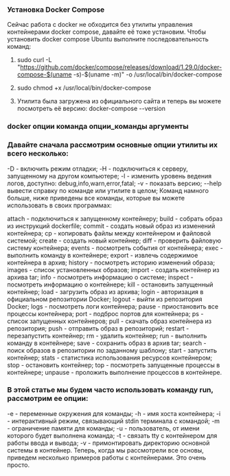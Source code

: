 ### Установка Docker Compose

Сейчас работа с docker не обходится без утилиты управления контейнерами docker compose, давайте её тоже установим. Чтобы установить docker compose Ubuntu выполните последовательность команд:

1. sudo curl -L "https://github.com/docker/compose/releases/download/1.29.0/docker-compose-$(uname -s)-$(uname -m)" -o /usr/local/bin/docker-compose
2. sudo chmod +x /usr/local/bin/docker-compose

3. Утилита была загружена из официального сайта и теперь вы можете посмотреть её версию:
	docker-compose --version


### docker опции команда опции_команды аргументы


### Давайте сначала рассмотрим основные опции утилиты их всего несколько:

-D - включить режим отладки;
-H - подключиться к серверу, запущенному на другом компьютере;
-l - изменить уровень ведения логов, доступно: debug,info,warn,error,fatal;
-v - показать версию;
--help вывести справку по команде или утилите в целом;
Команд намного больше, ниже приведены все команды, которые вы можете использовать в своих программах:

attach - подключиться к запущенному контейнеру;
build - собрать образ из инструкций dockerfile;
commit - создать новый образ из изменений контейнера;
cp - копировать файлы между контейнером и файловой системой;
create - создать новый контейнер;
diff - проверить файловую систему контейнера;
events - посмотреть события от контейнера;
exec - выполнить команду в контейнере;
export - извлечь содержимое контейнера в архив;
history - посмотреть историю изменений образа;
images - список установленных образов;
import - создать контейнер из архива tar;
info - посмотреть информацию о системе;
inspect - посмотреть информацию о контейнере;
kill - остановить запущенный контейнер;
load - загрузить образ из архива;
login - авторизация в официальном репозитории Docker;
logout - выйти из репозитория Docker;
logs - посмотреть логи контейнера;
pause - приостановить все процессы контейнера;
port - подброс портов для контейнера;
ps - список запущенных контейнеров;
pull - скачать образ контейнера из репозитория;
push - отправить образ в репозиторий;
restart - перезапустить контейнер;
rm - удалить контейнер;
run - выполнить команду в контейнере;
save - сохранить образ в архив tar;
search - поиск образов в репозитории по заданному шаблону;
start - запустить контейнер;
stats - статистика использования ресурсов контейнером;
stop - остановить контейнер;
top - посмотреть запущенные процессы в контейнере;
unpause - проложить выполнение процессов в контейнере.

### В этой статье мы будем часто использовать команду run, рассмотрим ее опции:

-e - переменные окружения для команды;
-h - имя хоста контейнера;
-i - интерактивный режим, связывающий stdin терминала с командой;
-m - ограничение памяти для команды;
-u - пользователь, от имени которого будет выполнена команда;
-t - связать tty с контейнером для работы ввода и вывода;
-v - примонтировать директорию основной системы в контейнер.
Теперь, когда мы рассмотрели все основы, приведем несколько примеров работы с контейнерами. Это очень просто.